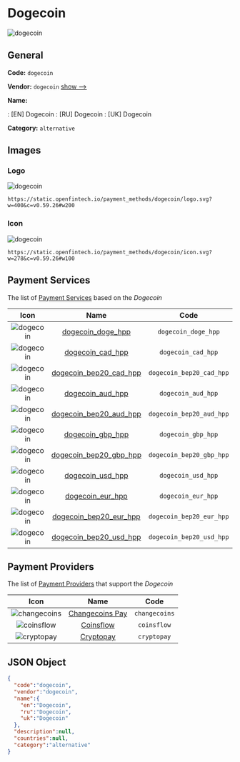 
# Dogecoin 
![dogecoin](https://static.openfintech.io/payment_methods/dogecoin/logo.svg?w=400&c=v0.59.26#w200)  

## General 
**Code:** `dogecoin` 
 
**Vendor:** `dogecoin` [show -->](/vendors/dogecoin/) 
 
**Name:** 
 
:	[EN] Dogecoin 
:	[RU] Dogecoin 
:	[UK] Dogecoin 
 
**Category:** `alternative` 
 

## Images 

### Logo 
![dogecoin](https://static.openfintech.io/payment_methods/dogecoin/logo.svg?w=400&c=v0.59.26#w200)  

```
https://static.openfintech.io/payment_methods/dogecoin/logo.svg?w=400&c=v0.59.26#w200
```  

### Icon 
![dogecoin](https://static.openfintech.io/payment_methods/dogecoin/icon.svg?w=278&c=v0.59.26#w100)  

```
https://static.openfintech.io/payment_methods/dogecoin/icon.svg?w=278&c=v0.59.26#w100
```  

## Payment Services 
 
The list of [Payment Services](/payment-services/) based on the _Dogecoin_ 

|Icon|Name|Code| 
|:---:|:---:|:---:| 
|![dogecoin](https://static.openfintech.io/payment_methods/dogecoin/icon.svg?w=278&c=v0.59.26#w100) |[dogecoin_doge_hpp](/payment-services/dogecoin_doge_hpp/)|`dogecoin_doge_hpp`| 
|![dogecoin](https://static.openfintech.io/payment_methods/dogecoin/icon.svg?w=278&c=v0.59.26#w100) |[dogecoin_cad_hpp](/payment-services/dogecoin_cad_hpp/)|`dogecoin_cad_hpp`| 
|![dogecoin](https://static.openfintech.io/payment_methods/dogecoin/icon.svg?w=278&c=v0.59.26#w100) |[dogecoin_bep20_cad_hpp](/payment-services/dogecoin_bep20_cad_hpp/)|`dogecoin_bep20_cad_hpp`| 
|![dogecoin](https://static.openfintech.io/payment_methods/dogecoin/icon.svg?w=278&c=v0.59.26#w100) |[dogecoin_aud_hpp](/payment-services/dogecoin_aud_hpp/)|`dogecoin_aud_hpp`| 
|![dogecoin](https://static.openfintech.io/payment_methods/dogecoin/icon.svg?w=278&c=v0.59.26#w100) |[dogecoin_bep20_aud_hpp](/payment-services/dogecoin_bep20_aud_hpp/)|`dogecoin_bep20_aud_hpp`| 
|![dogecoin](https://static.openfintech.io/payment_methods/dogecoin/icon.svg?w=278&c=v0.59.26#w100) |[dogecoin_gbp_hpp](/payment-services/dogecoin_gbp_hpp/)|`dogecoin_gbp_hpp`| 
|![dogecoin](https://static.openfintech.io/payment_methods/dogecoin/icon.svg?w=278&c=v0.59.26#w100) |[dogecoin_bep20_gbp_hpp](/payment-services/dogecoin_bep20_gbp_hpp/)|`dogecoin_bep20_gbp_hpp`| 
|![dogecoin](https://static.openfintech.io/payment_methods/dogecoin/icon.svg?w=278&c=v0.59.26#w100) |[dogecoin_usd_hpp](/payment-services/dogecoin_usd_hpp/)|`dogecoin_usd_hpp`| 
|![dogecoin](https://static.openfintech.io/payment_methods/dogecoin/icon.svg?w=278&c=v0.59.26#w100) |[dogecoin_eur_hpp](/payment-services/dogecoin_eur_hpp/)|`dogecoin_eur_hpp`| 
|![dogecoin](https://static.openfintech.io/payment_methods/dogecoin/icon.svg?w=278&c=v0.59.26#w100) |[dogecoin_bep20_eur_hpp](/payment-services/dogecoin_bep20_eur_hpp/)|`dogecoin_bep20_eur_hpp`| 
|![dogecoin](https://static.openfintech.io/payment_methods/dogecoin/icon.svg?w=278&c=v0.59.26#w100) |[dogecoin_bep20_usd_hpp](/payment-services/dogecoin_bep20_usd_hpp/)|`dogecoin_bep20_usd_hpp`| 
 

## Payment Providers 
 
The list of [Payment Providers](/payment-providers/) that support the _Dogecoin_ 

|Icon|Name|Code| 
|:---:|:---:|:---:| 
|![changecoins](https://static.openfintech.io/payment_providers/changecoins/icon.png?w=278&c=v0.59.26#w100) |[Сhangecoins Pay](/payment-providers/changecoins/)|`changecoins`| 
|![coinsflow](https://static.openfintech.io/payment_providers/coinsflow/icon.png?w=278&c=v0.59.26#w100) |[Coinsflow](/payment-providers/coinsflow/)|`coinsflow`| 
|![cryptopay](https://static.openfintech.io/payment_providers/cryptopay/icon.svg?w=278&c=v0.59.26#w100) |[Cryptopay](/payment-providers/cryptopay/)|`cryptopay`| 
 

## JSON Object 

```json
{
  "code":"dogecoin",
  "vendor":"dogecoin",
  "name":{
    "en":"Dogecoin",
    "ru":"Dogecoin",
    "uk":"Dogecoin"
  },
  "description":null,
  "countries":null,
  "category":"alternative"
}
```  
